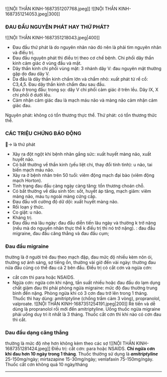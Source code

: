 ![[NỘI THẦN KINH-1687351207768.jpeg]]
![[NỘI THẦN KINH-1687351214053.jpeg|300]]
### ĐAU ĐẦU NGUYÊN PHÁT HAY THỨ PHÁT?
![[NỘI THẦN KINH-1687351218043.jpeg|400]]
- Đau đầu thứ phát là do nguyên nhân nào đó nên là phải tìm nguyên nhân và điều trị.
- Đau đầu nguyên phát thì điều trị theo cơ chế bệnh.
Chi phối dây thần kinh cảm giác ở vùng đầu và mặt.
- Dây thần kinh chi phối vùng mặt: 3 nhánh dây V: đau nguyên mặt thường gặp do đau dây V.
- Da đầu là dây thần kinh chẩm lớn và chẩm nhỏ: xuất phát từ rể cổ: C3,4,5. Đau dây thần kinh chẩm đau sau đầu.
- Đau ở trong đầu: trong sọ: dây V chi phối cảm giác ở trên lều. Dây IX, X chi phối ở dưới lều.
- Cảm nhận cảm giác đau là mạch máu não và màng não cảm nhận cảm giác đau.

Nguyên phát: không có tổn thương thực thể.
Thứ phát: có tổn thương thức thể.
### CÁC TRIỆU CHỨNG BÁO ĐỘNG
🚨-> là thứ phát
- Xảy ra đột ngột khi bệnh nhân gắng sức: xuất huyết màng não, xuất huyết não.
- Có bất thường về thần kinh (yếu liệt chi, thay đổi tính tình): u não, tai biến mạch máu não.
- Xảy ra ở bệnh nhân trên 50 tuổi: viêm động mạch đại bào (viêm động mạch Horton).
- Tình trạng đau đầu càng ngày càng tăng: tổn thương choán chỗ.
- Có bất thường về dấu sinh tồn: sốt, huyết áp tăng, mạch giảm: viêm màng não, máu tụ ngoài màng cứng cấp.
- Đau đầu với cường độ dữ dội: xuất huyết màng não.
- Rối loạn ý thức.
- Co giật: u não.
- Kháng trị.
- Đau đầu mà lâu ngày: đau đầu diễn tiến lâu ngày và thường k trở nặng (nếu mà do nguyên nhân thực thể k điều trị thì nó trở nặng). : đau đầu migraine, đau đầu căng thẳng và đau đầu cụm;
### Đau đầu migraine
thường là ở người trẻ đau theo mạch đập, đau mức độ nhiều kèm nôn ói, thường sợ ánh sáng, sợ tiếng ồn, thường vài giờ đến vài ngày: thường đau nửa đầu cũng có thể đau cả 2 bên đầu.
Điều trị có cắt cơn và ngừa cơn:
- cắt cơn thì para hoặc NSAIDS.
- Ngừa cơn: ngừa cơn khi nặng, tần suất nhiều hoặc đau đầu do lạm dụng chất giảm đau thì phải phòng ngừa migraine: mức độ đau thường trung bình đến nặng.
Phòng ngừa khi có 3 cơn đau trở lên trong 1 tháng. Thuốc thì hay dùng: amitriptyline (chống trầm cảm 3 vòng), propranolol, valproate.
![[NỘI THẦN KINH-1687351254191.jpeg|200]]
Rẻ tiền và dễ dùng là propranolol rồi mới đến amitriptyline.
Uống thuốc ngừa migraine phải uống duy trì ít nhất là 3 tháng.
Thuốc cắt cơn thì khi nào có cơn đau thì cắt.
### Dau đầu dạng căng thẳng
thường là mức độ nhẹ hơn không kèm theo các sợ
![[NỘI THẦN KINH-1687351281424.jpeg]]
Điều trị: cắt cơn: para hoặc NSAIDS.
**Chỉ ngừa cơn khi đau hơn 10 ngày trong 1 tháng**.
Thuốc thường sử dụng là **_amitriptyline_** 25-150mg/ngày; mirtazapine 15-30mg/ngày; venlafaxin 75-150mg/ngày.
Thuốc cắt cơn không quá 10 ngày/tháng

---

